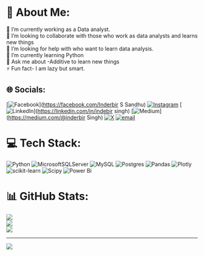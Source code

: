 # 💫 About Me:
🔭 I’m currently working as a Data analyst.<br>👯 I’m looking to collaborate with those who work as data analysts and learns new things<br>🤝 I’m looking for help with who want to learn data analysis.<br>🌱 I’m currently learning Python<br>💬 Ask me about -Additive to learn new things<br>⚡ Fun fact- I am lazy but smart.


## 🌐 Socials:
[![Facebook](https://img.shields.io/badge/Facebook-%231877F2.svg?logo=Facebook&logoColor=white)](https://facebook.com/Inderbir S Sandhu) [![Instagram](https://img.shields.io/badge/Instagram-%23E4405F.svg?logo=Instagram&logoColor=white)](https://instagram.com/Inderbir_singh13) [![LinkedIn](https://img.shields.io/badge/LinkedIn-%230077B5.svg?logo=linkedin&logoColor=white)](https://linkedin.com/in/indebir singh) [![Medium](https://img.shields.io/badge/Medium-12100E?logo=medium&logoColor=white)](https://medium.com/@inderbir Singh) [![X](https://img.shields.io/badge/X-black.svg?logo=X&logoColor=white)](https://x.com/inderbirsandhu) [![email](https://img.shields.io/badge/Email-D14836?logo=gmail&logoColor=white)](mailto:sandhu2002.i@gmail.com) 

# 💻 Tech Stack:
![Python](https://img.shields.io/badge/python-3670A0?style=for-the-badge&logo=python&logoColor=ffdd54) ![MicrosoftSQLServer](https://img.shields.io/badge/Microsoft%20SQL%20Server-CC2927?style=for-the-badge&logo=microsoft%20sql%20server&logoColor=white) ![MySQL](https://img.shields.io/badge/mysql-4479A1.svg?style=for-the-badge&logo=mysql&logoColor=white) ![Postgres](https://img.shields.io/badge/postgres-%23316192.svg?style=for-the-badge&logo=postgresql&logoColor=white) ![Pandas](https://img.shields.io/badge/pandas-%23150458.svg?style=for-the-badge&logo=pandas&logoColor=white) ![Plotly](https://img.shields.io/badge/Plotly-%233F4F75.svg?style=for-the-badge&logo=plotly&logoColor=white) ![scikit-learn](https://img.shields.io/badge/scikit--learn-%23F7931E.svg?style=for-the-badge&logo=scikit-learn&logoColor=white) ![Scipy](https://img.shields.io/badge/SciPy-%230C55A5.svg?style=for-the-badge&logo=scipy&logoColor=%white) ![Power Bi](https://img.shields.io/badge/power_bi-F2C811?style=for-the-badge&logo=powerbi&logoColor=black)
# 📊 GitHub Stats:
![](https://github-readme-stats.vercel.app/api?username=Sandhuboyz&theme=dark&hide_border=false&include_all_commits=true&count_private=true)<br/>
![](https://nirzak-streak-stats.vercel.app/?user=Sandhuboyz&theme=dark&hide_border=false)<br/>
![](https://github-readme-stats.vercel.app/api/top-langs/?username=Sandhuboyz&theme=dark&hide_border=false&include_all_commits=true&count_private=true&layout=compact)

---
[![](https://visitcount.itsvg.in/api?id=Sandhuboyz&icon=0&color=0)](https://visitcount.itsvg.in)

<!-- Proudly created with GPRM ( https://gprm.itsvg.in ) -->